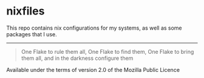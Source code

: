 # nixfiles

This repo contains nix configurations for my systems, as well as some packages that I use.

---

> One Flake to rule them all, One Flake to find them, One Flake to bring them all, and in the darkness configure them

Available under the terms of version 2.0 of the Mozilla Public Licence
